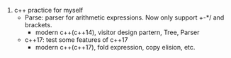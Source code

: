 1. c++ practice for myself
    - Parse: parser for arithmetic expressions. Now only support +-\*/ and brackets.
        - modern c++(c++14), visitor design partern, Tree, Parser
    - c++17: test some features of c++17
        - modern c++(c++17), fold expression, copy elision, etc.
